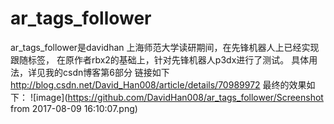 # ar_tags_follower
ar_tags_follower是davidhan 
上海师范大学读研期间，在先锋机器人上已经实现跟随标签，
在原作者rbx2的基础上，针对先锋机器人p3dx进行了测试。
具体用法，详见我的csdn博客第6部分
链接如下
http://blog.csdn.net/David_Han008/article/details/70989972
最终的效果如下：
![image](https://github.com/DavidHan008/ar_tags_follower/Screenshot from 2017-08-09 16:10:07.png)
